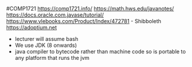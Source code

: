 #COMP1721
https://comp1721.info/
https://math.hws.edu/javanotes/
https://docs.oracle.com.javase/tutorial/
https://www.vlebooks.com/Product/Index/472781   - Shibboleth
https://adoptium.net

- lecturer will assume bash
- We use JDK (8 onwards)
- java compiler to bytecode rather than machine code so is portable to any platform that runs the jvm
